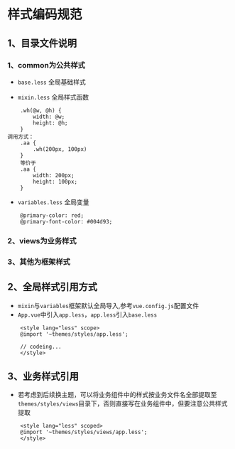 # 样式编码规范

## 1、目录文件说明

### 1、common为公共样式
- `base.less`         全局基础样式

- `mixin.less`        全局样式函数
```
    .wh(@w, @h) {
        width: @w;
        height: @h;
    }
调用方式：
    .aa {
        .wh(200px, 100px)
    }
    等价于
    .aa {
        width: 200px;
        height: 100px;
    }
```

- `variables.less`    全局变量

```定义全局变量
    @primary-color: red;
    @primary-font-color: #004d93;

```
### 2、views为业务样式
### 3、其他为框架样式


## 2、全局样式引用方式

- `mixin`与`variables`框架默认全局导入,参考`vue.config.js`配置文件
- `App.vue`中引入`app.less`，`app.less`引入`base.less`

```
    <style lang="less" scope>
    @import '~themes/styles/app.less';

    // codeing...
    </style>
```

## 3、业务样式引用

- 若考虑到后续换主题，可以将业务组件中的样式按业务文件名全部提取至`themes/styles/views`目录下，否则直接写在业务组件中，但要注意公共样式提取

```存放themes/styles/views引用方式
    <style lang="less" scoped>
    @import '~themes/styles/views/app.less';
    </style>
```
